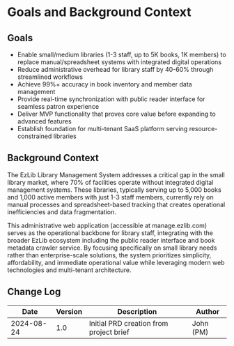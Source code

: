 # Goals and Background Context

## Goals
- Enable small/medium libraries (1-3 staff, up to 5K books, 1K members) to replace manual/spreadsheet systems with integrated digital operations
- Reduce administrative overhead for library staff by 40-60% through streamlined workflows
- Achieve 99%+ accuracy in book inventory and member data management
- Provide real-time synchronization with public reader interface for seamless patron experience
- Deliver MVP functionality that proves core value before expanding to advanced features
- Establish foundation for multi-tenant SaaS platform serving resource-constrained libraries

## Background Context

The EzLib Library Management System addresses a critical gap in the small library market, where 70% of facilities operate without integrated digital management systems. These libraries, typically serving up to 5,000 books and 1,000 active members with just 1-3 staff members, currently rely on manual processes and spreadsheet-based tracking that creates operational inefficiencies and data fragmentation.

This administrative web application (accessible at manage.ezlib.com) serves as the operational backbone for library staff, integrating with the broader EzLib ecosystem including the public reader interface and book metadata crawler service. By focusing specifically on small library needs rather than enterprise-scale solutions, the system prioritizes simplicity, affordability, and immediate operational value while leveraging modern web technologies and multi-tenant architecture.

## Change Log
| Date | Version | Description | Author |
|------|---------|-------------|--------|
| 2024-08-24 | 1.0 | Initial PRD creation from project brief | John (PM) |
